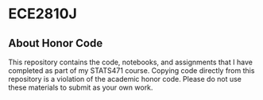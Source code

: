 # ECE2810J

## About Honor Code

This repository contains the code, notebooks, and assignments that I have completed as part of my STATS471 course. Copying code directly from this repository is a violation of the academic honor code. Please do not use these materials to submit as your own work. 
